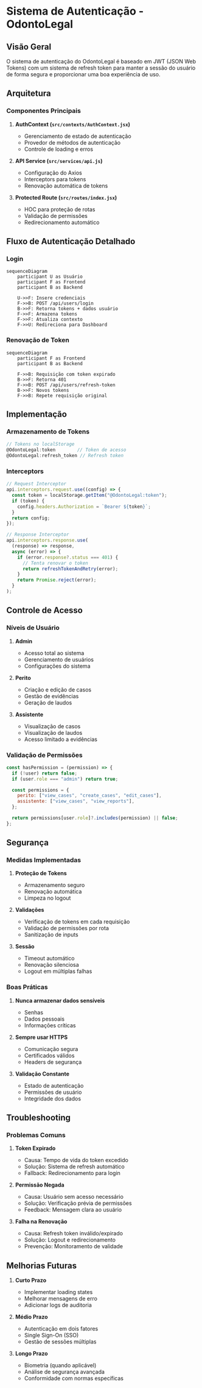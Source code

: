 # Sistema de Autenticação - OdontoLegal

## Visão Geral

O sistema de autenticação do OdontoLegal é baseado em JWT (JSON Web Tokens) com um sistema de refresh token para manter a sessão do usuário de forma segura e proporcionar uma boa experiência de uso.

## Arquitetura

### Componentes Principais

1. **AuthContext (`src/contexts/AuthContext.jsx`)**

   - Gerenciamento de estado de autenticação
   - Provedor de métodos de autenticação
   - Controle de loading e erros

2. **API Service (`src/services/api.js`)**

   - Configuração do Axios
   - Interceptors para tokens
   - Renovação automática de tokens

3. **Protected Route (`src/routes/index.jsx`)**
   - HOC para proteção de rotas
   - Validação de permissões
   - Redirecionamento automático

## Fluxo de Autenticação Detalhado

### Login

```mermaid
sequenceDiagram
    participant U as Usuário
    participant F as Frontend
    participant B as Backend

    U->>F: Insere credenciais
    F->>B: POST /api/users/login
    B->>F: Retorna tokens + dados usuário
    F->>F: Armazena tokens
    F->>F: Atualiza contexto
    F->>U: Redireciona para Dashboard
```

### Renovação de Token

```mermaid
sequenceDiagram
    participant F as Frontend
    participant B as Backend

    F->>B: Requisição com token expirado
    B->>F: Retorna 401
    F->>B: POST /api/users/refresh-token
    B->>F: Novos tokens
    F->>B: Repete requisição original
```

## Implementação

### Armazenamento de Tokens

```javascript
// Tokens no localStorage
@OdontoLegal:token        // Token de acesso
@OdontoLegal:refresh_token // Refresh token
```

### Interceptors

```javascript
// Request Interceptor
api.interceptors.request.use((config) => {
  const token = localStorage.getItem("@OdontoLegal:token");
  if (token) {
    config.headers.Authorization = `Bearer ${token}`;
  }
  return config;
});

// Response Interceptor
api.interceptors.response.use(
  (response) => response,
  async (error) => {
    if (error.response?.status === 401) {
      // Tenta renovar o token
      return refreshTokenAndRetry(error);
    }
    return Promise.reject(error);
  }
);
```

## Controle de Acesso

### Níveis de Usuário

1. **Admin**

   - Acesso total ao sistema
   - Gerenciamento de usuários
   - Configurações do sistema

2. **Perito**

   - Criação e edição de casos
   - Gestão de evidências
   - Geração de laudos

3. **Assistente**
   - Visualização de casos
   - Visualização de laudos
   - Acesso limitado a evidências

### Validação de Permissões

```javascript
const hasPermission = (permission) => {
  if (!user) return false;
  if (user.role === "admin") return true;

  const permissions = {
    perito: ["view_cases", "create_cases", "edit_cases"],
    assistente: ["view_cases", "view_reports"],
  };

  return permissions[user.role]?.includes(permission) || false;
};
```

## Segurança

### Medidas Implementadas

1. **Proteção de Tokens**

   - Armazenamento seguro
   - Renovação automática
   - Limpeza no logout

2. **Validações**

   - Verificação de tokens em cada requisição
   - Validação de permissões por rota
   - Sanitização de inputs

3. **Sessão**
   - Timeout automático
   - Renovação silenciosa
   - Logout em múltiplas falhas

### Boas Práticas

1. **Nunca armazenar dados sensíveis**

   - Senhas
   - Dados pessoais
   - Informações críticas

2. **Sempre usar HTTPS**

   - Comunicação segura
   - Certificados válidos
   - Headers de segurança

3. **Validação Constante**
   - Estado de autenticação
   - Permissões de usuário
   - Integridade dos dados

## Troubleshooting

### Problemas Comuns

1. **Token Expirado**

   - Causa: Tempo de vida do token excedido
   - Solução: Sistema de refresh automático
   - Fallback: Redirecionamento para login

2. **Permissão Negada**

   - Causa: Usuário sem acesso necessário
   - Solução: Verificação prévia de permissões
   - Feedback: Mensagem clara ao usuário

3. **Falha na Renovação**
   - Causa: Refresh token inválido/expirado
   - Solução: Logout e redirecionamento
   - Prevenção: Monitoramento de validade

## Melhorias Futuras

1. **Curto Prazo**

   - Implementar loading states
   - Melhorar mensagens de erro
   - Adicionar logs de auditoria

2. **Médio Prazo**

   - Autenticação em dois fatores
   - Single Sign-On (SSO)
   - Gestão de sessões múltiplas

3. **Longo Prazo**
   - Biometria (quando aplicável)
   - Análise de segurança avançada
   - Conformidade com normas específicas
